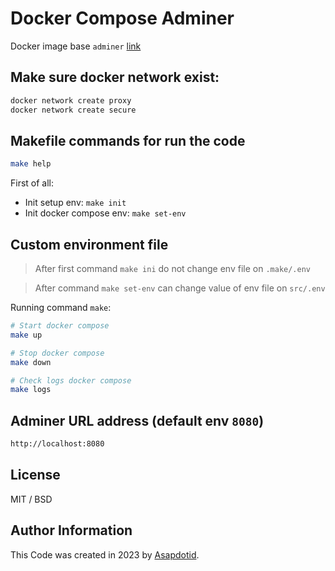 # Docker Compose Adminer

Docker image base `adminer` [link](https://hub.docker.com/_/adminer)

## Make sure docker network exist:

```bash
docker network create proxy
docker network create secure
```

## Makefile commands for run the code

```bash
make help
```

First of all:

-   Init setup env: `make init`
-   Init docker compose env: `make set-env`

## Custom environment file

> After first command `make ini` do not change env file on `.make/.env`

> After command `make set-env` can change value of env file on `src/.env`

Running command `make`:

```bash
# Start docker compose
make up
```

```bash
# Stop docker compose
make down
```

```bash
# Check logs docker compose
make logs
```

## Adminer URL address (default env `8080`)

```bash
http://localhost:8080
```

## License

MIT / BSD

## Author Information

This Code was created in 2023 by [Asapdotid](https://github.com/asapdotid).
